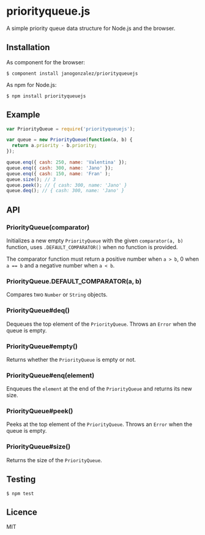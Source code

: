 # priorityqueue.js

A simple priority queue data structure for Node.js and the browser.

## Installation

As component for the browser:

```
$ component install janogonzalez/priorityqueuejs
```

As npm for Node.js:

```
$ npm install priorityqueuejs
```

## Example

```js
var PriorityQueue = require('priorityqueuejs');

var queue = new PriorityQueue(function(a, b) {
  return a.priority - b.priority;
});

queue.enq({ cash: 250, name: 'Valentina' });
queue.enq({ cash: 300, name: 'Jano' });
queue.enq({ cash: 150, name: 'Fran' );
queue.size(); // 3
queue.peek(); // { cash: 300, name: 'Jano' }
queue.deq(); // { cash: 300, name: 'Jano' }
```

## API

### PriorityQueue(comparator)

Initializes a new empty `PriorityQueue` with the given `comparator(a, b)`
function, uses `.DEFAULT_COMPARATOR()` when no function is provided.

The comparator function must return a positive number when `a > b`, 0 when
`a == b` and a negative number when `a < b`.

### PriorityQueue.DEFAULT_COMPARATOR(a, b)

Compares two `Number` or `String` objects.

### PriorityQueue#deq()

Dequeues the top element of the `PriorityQueue`.
Throws an `Error` when the queue is empty.

### PriorityQueue#empty()

Returns whether the `PriorityQueue` is empty or not.

### PriorityQueue#enq(element)

Enqueues the `element` at the end of the `PriorityQueue` and returns its new
size.

### PriorityQueue#peek()

Peeks at the top element of the `PriorityQueue`.
Throws an `Error` when the queue is empty.

### PriorityQueue#size()

Returns the size of the `PriorityQueue`.

## Testing

```
$ npm test
```

## Licence

MIT
